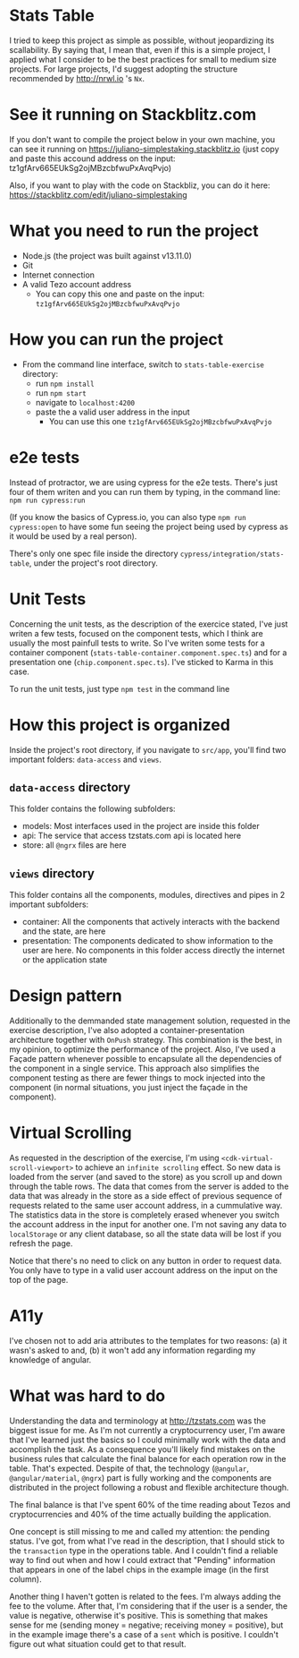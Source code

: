 # Stats Table

I tried to keep this project as simple as possible, without jeopardizing its scallability. By saying
that, I mean that, even if this is a simple project, I applied what I consider to be the best
practices for small to medium size projects. For large projects, I'd suggest adopting the 
structure recommended by http://nrwl.io 's `Nx`.

# See it running on Stackblitz.com

If you don't want to compile the project below in your own machine, you can see it running on 
https://juliano-simplestaking.stackblitz.io (just copy and paste this accound address on the input:
tz1gfArv665EUkSg2ojMBzcbfwuPxAvqPvjo)

Also, if you want to play with the code on Stackbliz, you can do it here: 
https://stackblitz.com/edit/juliano-simplestaking

# What you need to run the project

- Node.js (the project was built against v13.11.0)
- Git
- Internet connection
- A valid Tezo account address 
  - You can copy this one and paste on the input: `tz1gfArv665EUkSg2ojMBzcbfwuPxAvqPvjo`

# How you can run the project

- From the command line interface, switch to `stats-table-exercise` directory:
  - run `npm install`
  - run `npm start`
  - navigate to `localhost:4200`
  - paste the a valid user address in the input
    - You can use this one `tz1gfArv665EUkSg2ojMBzcbfwuPxAvqPvjo`

# e2e tests

Instead of protractor, we are using cypress for the e2e tests. There's just four of them writen and
you can run them by typing, in the command line: `npm run cypress:run`

(If you know the basics of Cypress.io, you can also type `npm run cypress:open` to have some fun
seeing the project being used by cypress as it would be used by a real person).

There's only one spec file inside the directory `cypress/integration/stats-table`, under the
project's root directory.

# Unit Tests

Concerning the unit tests, as the description of the exercice stated, I've just writen a few tests,
focused on the component tests, which I think are usually the most painfull tests to write. So I've 
writen some tests for a container component (`stats-table-container.component.spec.ts`) and for a 
presentation one (`chip.component.spec.ts`). I've sticked to Karma in this case.

To run the unit tests, just type `npm test` in the command line

# How this project is organized

Inside the project's root directory, if you navigate to `src/app`, you'll find two important
folders: `data-access` and `views`.

## `data-access` directory

This folder contains the following subfolders:

- models: Most interfaces used in the project are inside this folder
- api: The service that access tzstats.com api is located here
- store: all `@ngrx` files are here

## `views` directory

This folder contains all the components, modules, directives and pipes in 2 important subfolders:

- container: All the components that actively interacts with the backend and the state, are here
- presentation: The components dedicated to show information to the user are here. No components
  in this folder access directly the internet or the application state

# Design pattern

Additionally to the demmanded state management solution, requested in the exercise description, I've
also adopted a container-presentation architecture together with `OnPush` strategy. This combination
is the best, in my opinion, to optimize the performance of the project. Also, I've used a Façade
pattern whenever possible to encapsulate all the dependencies of the component in a single service. 
This approach also simplifies the component testing as there are fewer things to mock injected into 
the component (in normal situations, you just inject the façade in the component).

# Virtual Scrolling

As requested in the description of the exercise, I'm using `<cdk-virtual-scroll-viewport>` to achieve an
`infinite scrolling` effect. So new data is loaded from the server (and saved to the store) as you
scroll up and down through the table rows. The data that comes from the server is added to the data
that was already in the store as a side effect of previous sequence of requests related to the same 
user account address, in a cummulative way. The statistics data in the store is completely erased whenever 
you switch the account address in the input for another one. I'm not saving any data to `localStorage`
or any client database, so all the state data will be lost if you refresh the page.

Notice that there's no need to click on any button in order to request data. You only have to type
in a valid user account address on the input on the top of the page.

# A11y

I've chosen not to add aria attributes to the templates for two reasons: (a) it wasn's asked to
and, (b) it won't add any information regarding my knowledge of angular.

# What was hard to do

Understanding the data and terminology at http://tzstats.com was the biggest issue for me. As I'm
not currently a cryptocurrency user, I'm aware that I've learned just the basics so I could minimally
work with the data and accomplish the task. As a consequence you'll likely find mistakes on the business 
rules that calculate the final balance for each operation row in the table. That's expected. Despite of that,
the technology (`@angular`, `@angular/material`, `@ngrx`) part is fully working and the components are
distributed in the project following a robust and flexible architecture though.

The final balance is that I've spent 60% of the time reading about Tezos and cryptocurrencies and 40% of
the time actually building the application.

One concept is still missing to me and called my attention: the pending status. I've got, from what I've read
in the description, that I should stick to the `transaction` type in the operations table. And I couldn't 
find a reliable way to find out when and how I could extract that "Pending" information that appears
in one of the label chips in the example image (in the first column).

Another thing I haven't gotten is related to the fees. I'm always adding the fee to the volume.
After that, I'm considering that if the user is a sender, the value is negative, otherwise it's
positive. This is something that makes sense for me (sending money = negative; receiving
money = positive), but in the example image there's a case of a `sent` which is positive. I couldn't
figure out what situation could get to that result.
